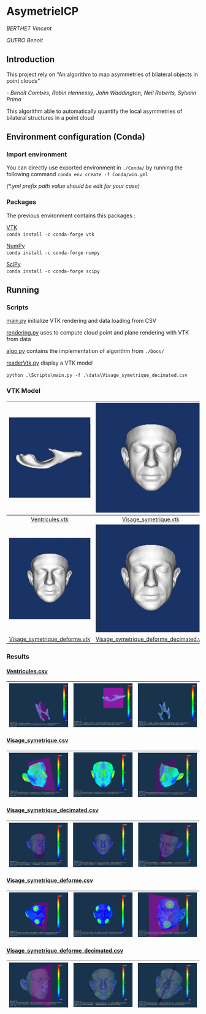 # AsymetrieICP
*BERTHET Vincent*

*QUERO Benoit*
## Introduction
This project rely on 
“An algorithm to map asymmetries of bilateral objects in point clouds” 

*- Benoît Combès, Robin Hennessy, John Waddington, Neil Roberts, Sylvain Prima*

This algorithm able to automatically quantify the local asymmetries of bilateral structures in a point cloud


## Environment configuration (Conda)
### Import environment
You can directly use exported environment in `./Conda/` by running the following command `conda env create -f Conda/win.yml` 

*(\*.yml prefix path value should be edit for your case)*
### Packages
The previous environment contains this packages :

[VTK](https://anaconda.org/conda-forge/vtk)  
`conda install -c conda-forge vtk `

[NumPy](https://anaconda.org/conda-forge/numpy)  
`conda install -c conda-forge numpy `

[SciPy](https://anaconda.org/conda-forge/scipy)  
`conda install -c conda-forge scipy `



## Running
### Scripts
[main.py](./Scripts/main.py) initialize VTK rendering and data loading from CSV

[rendering.py](./Scripts/rendering.py) uses to compute cloud point and plane rendering with VTK from data

[algo.py](./Scripts/algo.py) contains the implementation of algorithm from `./Docs/`

[readerVtk.py](./Scripts/readerVtk.py) display a VTK model


`python .\Scripts\main.py -f .\data\Visage_symetrique_decimated.csv`

### VTK Model


| ![](./Results/ventricules.jpg) | ![](./Results/visage_symetrique.jpg) |  ![](./Results/visage_symetrique_decimated.jpg) | 
|:-:|:-:|:-:| 
| [Ventricules.vtk](./Data/Ventricules.vtk) | [Visage_symetrique.vtk](./Data/Visage_symetrique.vtk) | [Visage_symetrique_decimated.vtk](./Data/Visage_symetrique_decimated.vtk) |
| ![](./Results/visage_symetrique_deforme.jpg) | ![](./Results/visage_symetrique_deforme_decimated.jpg) | |
| [Visage_symetrique_deforme.vtk](./Data/Visage_symetrique_deforme.vtk) | [Visage_symetrique_deforme_decimated.vtk](./Data/Visage_symetrique_deforme_decimated.vtk) | |



### Results
#### [Ventricules.csv](./Data/Ventricules.csv)


| ![](./Results/ventricules_0.jpg) | ![](./Results/ventricules_1.jpg) |  ![](./Results/ventricules_2.jpg)
|:-:|:-:|:-:| 



#### [Visage_symetrique.csv](./Data/Visage_symetrique.csv)


| ![](./Results/visage_symetrique_0.jpg) | ![](./Results/visage_symetrique_1.jpg) |  ![](./Results/visage_symetrique_2.jpg)
|:-:|:-:|:-:| 



#### [Visage_symetrique_decimated.csv](./Data/Visage_symetrique_decimated.csv)


| ![](./Results/visage_symetrique_decimated_0.jpg) | ![](./Results/visage_symetrique_decimated_1.jpg) |  ![](./Results/visage_symetrique_decimated_2.jpg)
|:-:|:-:|:-:| 



#### [Visage_symetrique_deforme.csv](./Data/Visage_symetrique_deforme.csv)


| ![](./Results/visage_symetrique_deforme_0.jpg) | ![](./Results/visage_symetrique_deforme_1.jpg) |  ![](./Results/visage_symetrique_deforme_2.jpg)
|:-:|:-:|:-:| 



#### [Visage_symetrique_deforme_decimated.csv](./Data/Visage_symetrique_deforme_decimated.csv)


| ![](./Results/visage_symetrique_deforme_decimated_0.jpg) | ![](./Results/visage_symetrique_deforme_decimated_1.jpg) |  ![](./Results/visage_symetrique_deforme_decimated_2.jpg)
|:-:|:-:|:-:| 






